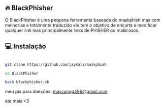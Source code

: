 
## 🔥 BlackPhisher
O BlackPhisher é uma pequena ferramenta baseada do maskphish mas com melhorias e totalmente traduzido ele tem o objetivo de encurta e modificar qualquer link mas principalmente links de PHISHER ou maliciosos.

## 💻 Instalação

```bash

git clone https://github.com/jaykali/maskphish

cd BlackPhisher

bash blackphisher.sh
```

meu pix para doeções: maycongg486@gmail.com

ate mais <3